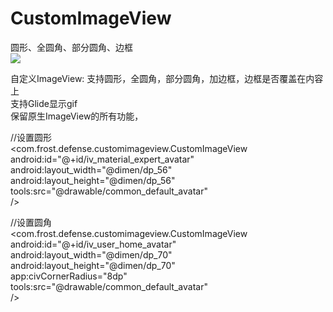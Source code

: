 # CustomImageView
圆形、全圆角、部分圆角、边框  
[![](https://jitpack.io/v/xiesuichao/CustomImageView.svg)](https://jitpack.io/#xiesuichao/CustomImageView)  

自定义ImageView:
支持圆形，全圆角，部分圆角，加边框，边框是否覆盖在内容上  
支持Glide显示gif  
保留原生ImageView的所有功能，

//设置圆形  
<com.frost.defense.customimageview.CustomImageView  
    android:id="@+id/iv_material_expert_avatar"  
    android:layout_width="@dimen/dp_56"  
    android:layout_height="@dimen/dp_56"  
    tools:src="@drawable/common_default_avatar"  
    />

//设置圆角  
<com.frost.defense.customimageview.CustomImageView  
    android:id="@+id/iv_user_home_avatar"  
    android:layout_width="@dimen/dp_70"  
    android:layout_height="@dimen/dp_70"  
    app:civCornerRadius="8dp"  
    tools:src="@drawable/common_default_avatar"  
    />